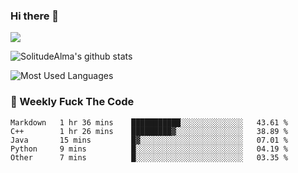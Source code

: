 ### Hi there 👋
<p>
  <a href="https://count.getloli.com/"><img src="https://count.getloli.com/get/@:solitudealma"></a>
</p>

![SolitudeAlma's github stats](https://github-readme-stats.vercel.app/api?username=solitudealma&show_icons=true&theme=radical)

![Most Used Languages](https://github-readme-stats.vercel.app/api/top-langs/?username=solitudealma&layout=compact&hide_border=true&theme=dark)
<!-- ![visitors](https://visitor-badge.glitch.me/badge?page_id=solitudealma.solitudealma.id) -->


### :dart: Weekly Fuck The Code

<!--START_SECTION:waka-->
```text
Markdown   1 hr 36 mins    ███████████░░░░░░░░░░░░░░   43.61 % 
C++        1 hr 26 mins    █████████▓░░░░░░░░░░░░░░░   38.89 % 
Java       15 mins         █▓░░░░░░░░░░░░░░░░░░░░░░░   07.01 % 
Python     9 mins          █░░░░░░░░░░░░░░░░░░░░░░░░   04.19 % 
Other      7 mins          █░░░░░░░░░░░░░░░░░░░░░░░░   03.35 % 
```
<!--END_SECTION:waka-->
